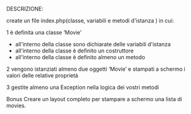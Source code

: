 DESCRIZIONE:

create un file index.php(classe, variabili e metodi d'istanza ) in cui:

1 è definita una classe ‘Movie’
- all'interno della classe sono dichiarate delle variabili d'istanza
- all'interno della classe è definito un costruttore
- all'interno della classe è definito almeno un metodo

2 vengono istanziati almeno due oggetti ‘Movie’ e stampati a schermo i valori delle relative proprietà

3 gestite almeno una Exception nella logica dei vostri metodi

Bonus 
Creare un layout completo per stampare a schermo una lista di movies.